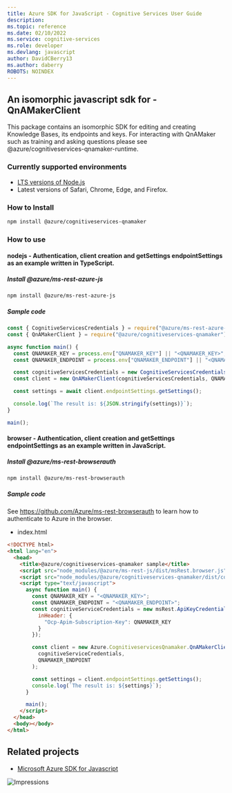 ```yaml
---
title: Azure SDK for JavaScript - Cognitive Services User Guide
description: 
ms.topic: reference
ms.date: 02/10/2022
ms.service: cognitive-services
ms.role: developer
ms.devlang: javascript
author: DavidCBerry13
ms.author: daberry
ROBOTS: NOINDEX
---
```

## An isomorphic javascript sdk for - QnAMakerClient

This package contains an isomorphic SDK for editing and creating Knowledge Bases, its endpoints and keys.
For interacting with QnAMaker such as training and asking questions please see @azure/cognitiveservices-qnamaker-runtime.

### Currently supported environments

- [LTS versions of Node.js](https://nodejs.org/about/releases/)
- Latest versions of Safari, Chrome, Edge, and Firefox.

### How to Install

```bash
npm install @azure/cognitiveservices-qnamaker
```

### How to use

#### nodejs - Authentication, client creation and getSettings endpointSettings as an example written in TypeScript.

##### Install @azure/ms-rest-azure-js

```bash
npm install @azure/ms-rest-azure-js
```

##### Sample code

```javascript
const { CognitiveServicesCredentials } = require("@azure/ms-rest-azure-js");  
const { QnAMakerClient } = require("@azure/cognitiveservices-qnamaker");

async function main() {
  const QNAMAKER_KEY = process.env["QNAMAKER_KEY"] || "<QNAMAKER_KEY>";
  const QNAMAKER_ENDPOINT = process.env["QNAMAKER_ENDPOINT"] || "<QNAMAKER_ENDPOINT>";

  const cognitiveServicesCredentials = new CognitiveServicesCredentials(QNAMAKER_KEY);
  const client = new QnAMakerClient(cognitiveServicesCredentials, QNAMAKER_ENDPOINT);

  const settings = await client.endpointSettings.getSettings();

  console.log(`The result is: ${JSON.stringify(settings)}`);
}

main();
```

#### browser - Authentication, client creation and getSettings endpointSettings as an example written in JavaScript.

##### Install @azure/ms-rest-browserauth

```bash
npm install @azure/ms-rest-browserauth
```

##### Sample code

See https://github.com/Azure/ms-rest-browserauth to learn how to authenticate to Azure in the browser.

- index.html

```html
<!DOCTYPE html>
<html lang="en">
  <head>
    <title>@azure/cognitiveservices-qnamaker sample</title>
    <script src="node_modules/@azure/ms-rest-js/dist/msRest.browser.js"></script>
    <script src="node_modules/@azure/cognitiveservices-qnamaker/dist/cognitiveservices-qnamaker.js"></script>
    <script type="text/javascript">
      async function main() {
        const QNAMAKER_KEY = "<QNAMAKER_KEY>";
        const QNAMAKER_ENDPOINT = "<QNAMAKER_ENDPOINT>";
        const cognitiveServiceCredentials = new msRest.ApiKeyCredentials({
          inHeader: {
            "Ocp-Apim-Subscription-Key": QNAMAKER_KEY
          }
        });

        const client = new Azure.CognitiveservicesQnamaker.QnAMakerClient(
          cognitiveServiceCredentials,
          QNAMAKER_ENDPOINT
        );

        const settings = client.endpointSettings.getSettings();
        console.log(`The result is: ${settings}`);
      }

      main();
    </script>
  </head>
  <body></body>
</html>
```

## Related projects

- [Microsoft Azure SDK for Javascript](https://github.com/Azure/azure-sdk-for-js)

![Impressions](https://azure-sdk-impressions.azurewebsites.net/api/impressions/azure-sdk-for-js/sdk/README.png)
